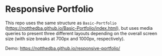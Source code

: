 # Responsive Portfolio

This repo uses the same structure as `Basic-Portfolio` (https://notthedba.github.io/Basic-Portfolio/index.html), but uses media queries to present three different layouts depending on the overall screen size (with size breaks at 700px and 1000px, respectively).

Demo: https://notthedba.github.io/responsive-portfolio/